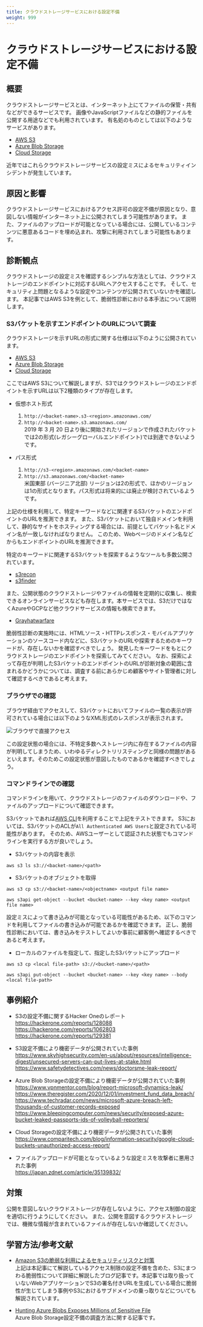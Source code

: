 ```yaml
---
title: クラウドストレージサービスにおける設定不備
weight: 999
---
```


# クラウドストレージサービスにおける設定不備

## 概要

クラウドストレージサービスとは、インターネット上にてファイルの保管・共有などができるサービスです。
画像やJavaScriptファイルなどの静的ファイルを公開する用途などでも利用されています。
有名処のものとしては以下のようなサービスがあります。

* [AWS S3](https://aws.amazon.com/s3/)
* [Azure Blob Storage](https://azure.microsoft.com/services/storage/blobs/)
* [Cloud Storage](https://cloud.google.com/storage)

近年ではこれらクラウドストレージサービスの設定ミスによるセキュリティインシデントが発生しています。

## 原因と影響

クラウドストレージサービスにおけるアクセス許可の設定不備が原因となり、意図しない情報がインターネット上に公開されてしまう可能性があります。
また、ファイルのアップロードが可能となっている場合には、公開しているコンテンツに悪意あるコードを埋め込まれ、攻撃に利用されてしまう可能性もあります。

## 診断観点

クラウドストレージの設定ミスを確認するシンプルな方法としては、クラウドストレージのエンドポイントに対応するURLへアクセスすることです。
そして、セキュリティ上問題となるような設定やコンテンツが公開されていないかを確認します。
本記事ではAWS S3を例として、脆弱性診断における本手法について説明します。

### S3バケットを示すエンドポイントのURLについて調査

クラウドストレージを示すURLの形式に関する仕様は以下のように公開されています。

* [AWS S3](https://docs.aws.amazon.com/ja_jp/AmazonS3/latest/userguide/access-bucket-intro.html)
* [Azure Blob Storage](https://learn.microsoft.com/ja-jp/azure/storage/blobs/storage-blobs-introduction)
* [Cloud Storage](https://cloud.google.com/storage/docs/request-endpoints?hl=ja)

ここではAWS S3について解説しますが、S3ではクラウドストレージのエンドポイントを示すURLは以下2種類のタイプが存在します。

* 仮想ホスト形式
    1. `http://<backet-name>.s3-<region>.amazonaws.com/`
    2. `http://<backet-name>.s3.amazonaws.com/`  
    2019 年 3 月 20 日より後に開始されたリージョンで作成されたバケットでは2の形式(レガシーグローバルエンドポイント)では到達できないようです。

* パス形式
    1. `http://s3-<region>.amazonaws.com/<backet-name>`
    2. `http://s3.amazonaws.com/<backet-name>`  
    米国東部 (バージニア北部) リージョンは2の形式で、ほかのリージョンは1の形式となります。パス形式は将来的には廃止が検討されているようです。

上記の仕様を利用して、特定キーワードなどに関連するS3バケットのエンドポイントのURLを推測できます。
また、S3バケットにおいて独自ドメインを利用して、静的なサイトをホスティングする場合には、前提としてバケット名とドメイン名が一致しなければなりません。
このため、Webページのドメイン名などからもエンドポイントのURLを推測できます。

特定のキーワードに関連するS3バケットを探索するようなツールも多数公開されています。

* [s3recon](https://github.com/clarketm/s3recon)
* [s3finder](https://github.com/magisterquis/s3finder)

また、公開状態のクラウドストレージやファイルの情報を定期的に収集し、検索できるオンラインサービスなども存在します。本サービスでは、S3だけではなくAzureやGCPなど他クラウドサービスの情報も検索できます。

* [Grayhatwarfare](https://grayhatwarfare.com/)

脆弱性診断の実施時には、HTMLソース・HTTPレスポンス・モバイルアプリケーションのソースコード内などに、S3バケットのURLや探索するためのキーワードが、存在しないかを確認すべきでしょう。
発見したキーワードをもとにクラウドストレージのエンドポイントを探索してみてください。
なお、探索によって存在が判明したS3バケットのエンドポイントのURLが診断対象の範囲に含まれるかどうかについては、調査する前にあらかじめ顧客やサイト管理者に対して確認するべきであると考えます。

### ブラウザでの確認

ブラウザ経由でアクセスして、S3バケットにおいてファイルの一覧の表示が許可されている場合には以下のようなXML形式のレスポンスが表示されます。

![ブラウザで直接アクセス](../image/s3.png)

この設定状態の場合には、不特定多数へストレージ内に存在するファイルの内容が判明してしまうため、いわゆるディレクトリリスティングと同様の問題があるといえます。そのためこの設定状態が意図したものであるかを確認すべきでしょう。

### コマンドラインでの確認

コマンドラインを用いて、クラウドストレージのファイルのダウンロードや、ファイルのアップロードについて確認できます。

S3バケットであれば[AWS CLI](https://aws.amazon.com/jp/cli/)を利用することで上記をテストできます。
S3においては、S3バケットのACLが`All Authenticated AWS Users`と設定されている可能性があります。
そのため、AWSユーザーとして認証された状態でもコマンドラインを実行する方が良いでしょう。

* S3バケットの内容を表示
```
aws s3 ls s3://<backet-name>/<path>
```

* S3バケットのオブジェクトを取得
```
aws s3 cp s3://<backet-name>/<objectname> <output file name>
```
```
aws s3api get-object --bucket <bucket-name> --key <key name> <output file name>
```

設定ミスによって書き込みが可能となっている可能性があるため、以下のコマンドを利用してファイルの書き込みが可能であるかを確認できます。
正し、脆弱性診断においては、書き込みをテストしてよいか事前に顧客側へ確認するべきであると考えます。

* ローカルのファイルを指定して、指定したS3バケットにアップロード
```
aws s3 cp <local file-path> s3://<bucket-name>/<path>
```
```
aws s3api put-object --bucket <bucket-name> --key <key name> --body <local file-path>
```

## 事例紹介

* S3の設定不備に関するHacker Oneのレポート   
https://hackerone.com/reports/128088  
https://hackerone.com/reports/1062803  
https://hackerone.com/reports/129381

* S3設定不備により機密データが公開されていた事例  
https://www.skyhighsecurity.com/en-us/about/resources/intelligence-digest/unsecured-servers-can-put-lives-at-stake.html  
https://www.safetydetectives.com/news/doctorsme-leak-report/

* Azure Blob Storageの設定不備により機密データが公開されていた事例  
https://www.vpnmentor.com/blog/report-microsoft-dynamics-leak/
https://www.theregister.com/2020/12/01/investment_fund_data_breach/  
https://www.techradar.com/news/microsoft-azure-breach-left-thousands-of-customer-records-exposed
https://www.bleepingcomputer.com/news/security/exposed-azure-bucket-leaked-passports-ids-of-volleyball-reporters/

* Cloud Storageの設定不備により機密データが公開されていた事例  
https://www.comparitech.com/blog/information-security/google-cloud-buckets-unauthorized-access-report/

* ファイルアップロードが可能となっているような設定ミスを攻撃者に悪用された事例  
https://japan.zdnet.com/article/35139832/

## 対策

公開を意図しないクラウドストレージが存在しないように、アクセス制御の設定を適切に行うようにしてください。
また、公開を意図するクラウドストレージでは、機微な情報が含まれているファイルが存在しないか確認してください。

## 学習方法/参考文献

* [Amazon S3の脆弱な利用によるセキュリティリスクと対策](https://blog.flatt.tech/entry/s3_security)  
上記は本記事にて解説しているアクセス制限の設定不備を含めた、S3にまつわる脆弱性について詳細に解説したブログ記事です。本記事では取り扱っていないWebアプリケーションでS3の署名付きURLを生成している場合に脆弱性が生じてしまう事例やS3におけるサブドメインの乗っ取りなどについても解説されています。

* [Hunting Azure Blobs Exposes Millions of Sensitive File](https://www.cyberark.com/resources/threat-research-blog/hunting-azure-blobs-exposes-millions-of-sensitive-files)  
Azure Blob Storage設定不備の調査方法に関する記事です。

